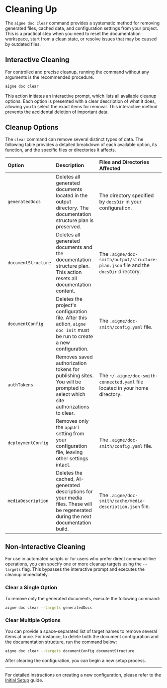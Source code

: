 # Cleaning Up

The `aigne doc clear` command provides a systematic method for removing generated files, cached data, and configuration settings from your project. This is a practical step when you need to reset the documentation workspace, start from a clean state, or resolve issues that may be caused by outdated files.

## Interactive Cleaning

For controlled and precise cleanup, running the command without any arguments is the recommended procedure.

```bash
aigne doc clear
```

This action initiates an interactive prompt, which lists all available cleanup options. Each option is presented with a clear description of what it does, allowing you to select the exact items for removal. This interactive method prevents the accidental deletion of important data.

## Cleanup Options

The `clear` command can remove several distinct types of data. The following table provides a detailed breakdown of each available option, its function, and the specific files or directories it affects.

| Option | Description | Files and Directories Affected |
| :--- | :--- | :--- |
| `generatedDocs` | Deletes all generated documents located in the output directory. The documentation structure plan is preserved. | The directory specified by `docsDir` in your configuration. |
| `documentStructure` | Deletes all generated documents and the documentation structure plan. This action resets all documentation content. | The `.aigne/doc-smith/output/structure-plan.json` file and the `docsDir` directory. |
| `documentConfig` | Deletes the project's configuration file. After this action, `aigne doc init` must be run to create a new configuration. | The `.aigne/doc-smith/config.yaml` file. |
| `authTokens` | Removes saved authorization tokens for publishing sites. You will be prompted to select which site authorizations to clear. | The `~/.aigne/doc-smith-connected.yaml` file located in your home directory. |
| `deploymentConfig` | Removes only the `appUrl` setting from your configuration file, leaving other settings intact. | The `.aigne/doc-smith/config.yaml` file. |
| `mediaDescription` | Deletes the cached, AI-generated descriptions for your media files. These will be regenerated during the next documentation build. | The `.aigne/doc-smith/cache/media-description.json` file. |

## Non-Interactive Cleaning

For use in automated scripts or for users who prefer direct command-line operations, you can specify one or more cleanup targets using the `--targets` flag. This bypasses the interactive prompt and executes the cleanup immediately.

### Clear a Single Option

To remove only the generated documents, execute the following command:

```bash
aigne doc clear --targets generatedDocs
```

### Clear Multiple Options

You can provide a space-separated list of target names to remove several items at once. For instance, to delete both the document configuration and the documentation structure, run the command below:

```bash
aigne doc clear --targets documentConfig documentStructure
```

After clearing the configuration, you can begin a new setup process.

---

For detailed instructions on creating a new configuration, please refer to the [Initial Setup](./configuration-initial-setup.md) guide.